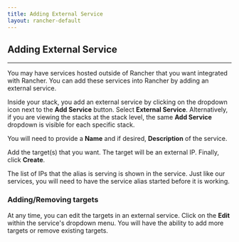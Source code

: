```yaml
---
title: Adding External Service
layout: rancher-default
---
```


## Adding External Service
---

You may have services hosted outside of Rancher that you want integrated with Rancher. You can add these services into Rancher by adding an external service. 

Inside your stack, you add an external service by clicking on the dropdown icon next to the **Add Service** button. Select **External Service**. Alternatively, if you are viewing the stacks at the stack level, the same **Add Service** dropdown is visible for each specific stack.

You will need to provide a **Name** and if desired, **Description** of the service. 

Add the target(s) that you want. The target will be an external IP. Finally, click **Create**.

The list of IPs that the alias is serving is shown in the service. Just like our services, you will need to have the service alias started before it is working.

### Adding/Removing targets

At any time, you can edit the targets in an external service. Click on the **Edit** within the service's dropdown menu. You will have the ability to add more targets or remove existing targets.


